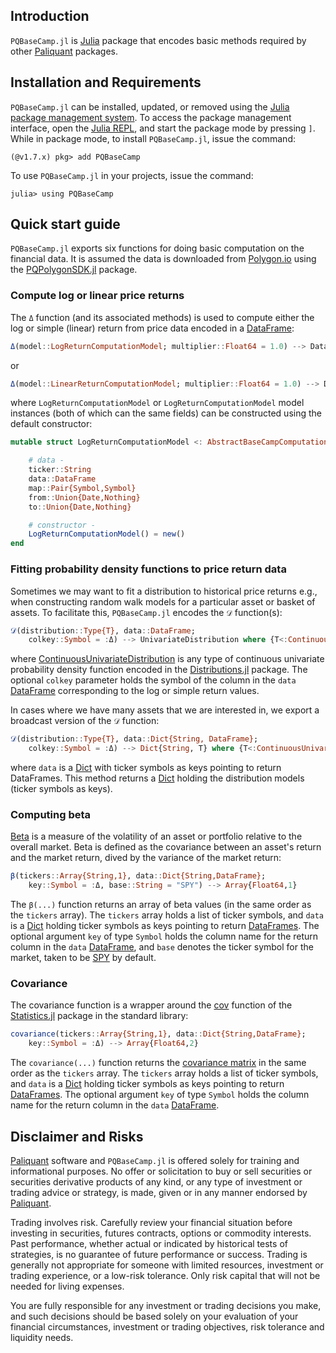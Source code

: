 ## Introduction
`PQBaseCamp.jl` is [Julia](https://julialang.org) package that encodes basic methods required
by other [Paliquant](https://www.paliquant.com) packages. 

## Installation and Requirements
`PQBaseCamp.jl` can be installed, updated, or removed using the [Julia package management system](https://docs.julialang.org/en/v1/stdlib/Pkg/). To access the package management interface, open the [Julia REPL](https://docs.julialang.org/en/v1/stdlib/REPL/), and start the package mode by pressing `]`.
While in package mode, to install `PQBaseCamp.jl`, issue the command:

    (@v1.7.x) pkg> add PQBaseCamp

To use `PQBaseCamp.jl` in your projects, issue the command:

    julia> using PQBaseCamp

## Quick start guide
`PQBaseCamp.jl` exports six functions for doing basic computation on the financial data. It is assumed
the data is downloaded from [Polygon.io](https://polygon.io) using the [PQPolygonSDK.jl](https://github.com/Paliquant/PQPolygonSDK.jl) package. 

### Compute log or linear price returns
The `Δ` function (and its associated methods) is used to compute either the log or simple (linear) return from price data encoded in a [DataFrame](https://dataframes.juliadata.org/stable/):


```julia
Δ(model::LogReturnComputationModel; multiplier::Float64 = 1.0) --> DataFrame
```

or

```julia
Δ(model::LinearReturnComputationModel; multiplier::Float64 = 1.0) --> DataFrame
```

where `LogReturnComputationModel` or `LogReturnComputationModel` model instances (both of which can the same fields) can be constructed using the default constructor:

```julia
mutable struct LogReturnComputationModel <: AbstractBaseCampComputation

    # data -
    ticker::String
    data::DataFrame
    map::Pair{Symbol,Symbol}
    from::Union{Date,Nothing}
    to::Union{Date,Nothing}

    # constructor -
    LogReturnComputationModel() = new()
end
```

### Fitting probability density functions to price return data
Sometimes we may want to fit a distribution to historical price returns e.g., when constructing random
walk models for a particular asset or basket of assets. To facilitate this, `PQBaseCamp.jl`  encodes the
`𝒟` function(s):

```julia
𝒟(distribution::Type{T}, data::DataFrame; 
    colkey::Symbol = :Δ) --> UnivariateDistribution where {T<:ContinuousUnivariateDistribution}
```

where [ContinuousUnivariateDistribution](https://juliastats.org/Distributions.jl/stable/univariate/#Continuous-Distributions) is any type of continuous univariate probability density function
encoded in the [Distributions.jl](https://github.com/JuliaStats/Distributions.jl) package.
The optional `colkey` parameter holds the symbol of the column in the `data` [DataFrame](https://dataframes.juliadata.org/stable/) corresponding to the log or simple return values.

In cases where we have many assets that we are interested in, we export a broadcast version of the 
`𝒟` function:

```julia
𝒟(distribution::Type{T}, data::Dict{String, DataFrame}; 
    colkey::Symbol = :Δ) --> Dict{String, T} where {T<:ContinuousUnivariateDistribution}
```

where `data` is a [Dict](https://docs.julialang.org/en/v1/base/collections/#Dictionaries) with 
ticker symbols as keys pointing to return DataFrames. This method returns a [Dict](https://docs.julialang.org/en/v1/base/collections/#Dictionaries) holding the distribution models (ticker symbols as keys).

### Computing beta
[Beta](https://www.investopedia.com/ask/answers/070615/what-formula-calculating-beta.asp) is a measure of the volatility of an asset or portfolio relative to the overall market. Beta is defined as the covariance between an asset's return and the market return, dived by the variance of the market return:

```julia
β(tickers::Array{String,1}, data::Dict{String,DataFrame};
    key::Symbol = :Δ, base::String = "SPY") --> Array{Float64,1}
```

The `β(...)` function returns an array
of beta values (in the same order as the `tickers` array). The `tickers` array holds a list of ticker symbols, and `data` is a [Dict](https://docs.julialang.org/en/v1/base/collections/#Dictionaries) holding ticker symbols as keys pointing to return [DataFrames](https://dataframes.juliadata.org/stable/). The optional argument `key` of type `Symbol` holds the column name for the return column in the `data` 
[DataFrame](https://dataframes.juliadata.org/stable/), and `base` denotes the ticker symbol for
the market, taken to be [SPY](https://www.google.com/finance/quote/SPY:NYSEARCA?sa=X&ved=2ahUKEwj04c6Oiuv1AhVPmeAKHW-wBG4Q3ecFegQIERAU) by default.

### Covariance
The covariance function is a wrapper around the [cov](https://docs.julialang.org/en/v1/stdlib/Statistics/#Statistics.cov) function of the [Statistics.jl](https://github.com/JuliaLang/Statistics.jl) package in the standard library:

```julia
covariance(tickers::Array{String,1}, data::Dict{String,DataFrame}; 
    key::Symbol = :Δ) --> Array{Float64,2}
```

The `covariance(...)` function returns the [covariance matrix](https://en.wikipedia.org/wiki/Covariance_matrix)
in the same order as the `tickers` array. The `tickers` array holds a list of ticker symbols, and `data` is a [Dict](https://docs.julialang.org/en/v1/base/collections/#Dictionaries) holding ticker symbols as keys pointing to return [DataFrames](https://dataframes.juliadata.org/stable/). The optional argument `key` of type `Symbol` holds the column name for the return column in the `data` 
[DataFrame](https://dataframes.juliadata.org/stable/).

## Disclaimer and Risks
[Paliquant](https://www.paliquant.com) software and `PQBaseCamp.jl` is offered solely for training and  informational purposes. No offer or solicitation to buy or sell securities or securities derivative products of any kind, or any type of investment or trading advice or strategy,  is made, given or in any manner endorsed by [Paliquant](https://www.paliquant.com). 

Trading involves risk. Carefully review your financial situation before investing in securities, futures contracts, options or commodity interests. Past performance, whether actual or indicated by historical tests of strategies, is no guarantee of future performance or success. Trading is generally not appropriate for someone with limited resources, investment or trading experience, or a low-risk tolerance.  Only risk capital that will not be needed for living expenses.

You are fully responsible for any investment or trading decisions you make, and such decisions should be based solely on your evaluation of your financial circumstances, investment or trading objectives, risk tolerance and liquidity needs. 
